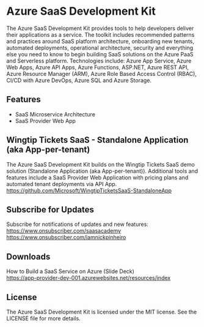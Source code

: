 # Azure SaaS Development Kit

The Azure SaaS Development Kit provides tools to help developers deliver their applications as a service. The toolkit includes recommended patterns and practices around SaaS platform architecture, onboarding new tenants, automated deployments, operational architecture, security and everything else you need to know to begin building SaaS solutions on the Azure PaaS and Serverless platform. Technologies include: Azure App Service, Azure Web Apps, Azure API Apps, Azure Functions, ASP.NET, Azure REST API, Azure Resource Manager (ARM), Azure Role Based Access Control (RBAC), CI/CD with Azure DevOps, Azure SQL and Azure Storage.

## Features
- SaaS Microservice Architecture
- SaaS Provider Web App

## Wingtip Tickets SaaS - Standalone Application (aka App-per-tenant)
The Azure SaaS Development Kit builds on the Wingtip Tickets SaaS demo solution (Standalone Application (aka App-per-tenant)).  Additional tools and features include a SaaS Provider Web Application with pricing plans and automated tenant deployments via API App.
<a href="https://github.com/Microsoft/WingtipTicketsSaaS-StandaloneApp" target="_blank">https://github.com/Microsoft/WingtipTicketsSaaS-StandaloneApp</a>

## Subscribe for Updates
Subscribe for notifications of updates and new features:  
<a href="https://www.onsubscriber.com/saasacademy" target="_blank">https://www.onsubscriber.com/saasacademy</a>
<a href="https://www.onsubscriber.com/iamnickpinheiro" target="_blank">https://www.onsubscriber.com/iamnickpinheiro</a>

## Downloads
How to Build a SaaS Service on Azure (Slide Deck)  
<a href="https://app-provider-dev-001.azurewebsites.net/resources/index" target="_blank">https://app-provider-dev-001.azurewebsites.net/resources/index</a>

## License
The Azure SaaS Development Kit is licensed under the MIT license. See the LICENSE file for more details.